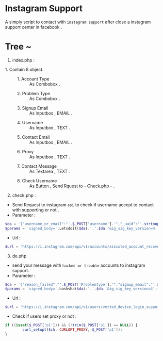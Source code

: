 # Instagram Support
A simply script to contact with `instagram support` after close a instagram support center in facebook .

# Tree ~

1. index.php :
<dl>
<dt>1. Contain 8 object.</dt>
<dd>
<dl>
<dt>
1. Account Type
</dt>
<dd>
As Combobox .
</dd>
</dl>
<dl>
<dt>
2. Problem Type
</dt>
<dd>
As Combobox .
</dd>
</dl>
<dl>
<dt>
3. Signup Email
</dt>
<dd>
As Inputbox , EMAIL .
</dd>
</dl>
<dl>
<dt>
4. Username
</dt>
<dd>
As Inputbox , TEXT .
</dd>
</dl>
<dl>
<dt>
5. Contact Email
</dt>
<dd>
As Inputbox , EMAIL .
</dd>
</dl>
<dl>
<dt>
6. Proxy
</dt>
<dd>
As Inputbox , TEXT .
</dd>
</dl>
<dl>
<dt>
7. Contact Message
</dt>
<dd>
As Textarea , TEXT .
</dd>
</dl>
<dl>
<dt>
8. Check Username
</dt>
<dd>
As Button , Send Rquest to - Check.php - .
</dd>
</dl>
</dd>
</dl>

2. check.php :
- Send Request to instagram ` api ` to check if username accept to contact with supporting or not .
- Parameter :
```php
$da = '{"username_or_email":"'.$_POST['username'].'","_uuid":"'.strtoupper($gguid).'","device_id":"'.strtoupper($gguid).'","_csrftoken":"missing","qe_version":"ae_v1"}';
$params = 'signed_body='.Letsdoit($da).'.'.$da.'&ig_sig_key_version=4';
```
- Url :
```php
$url = 'https://i.instagram.com/api/v1/accounts/assisted_account_recovery/';
```

3. do.php
- send your message with ` hacked or trouble ` accounts to instagram support.
- Parameter :
```php
$da = '{"reason_failed":"'.$_POST['Problemtype'].'","signup_email":"'.$_POST['e1'].'","_csrftoken":"missing","username":"'.$_POST['u1'].'","additional_info":"'.$_POST['sq'].'","guid":"'.$gguid.'","device_id":"'.$gguid.'","contact_email":"'.$_POST['c1'].'","account_type":"'.$_POST['Accounttype'].'"}';
$params = 'signed_body='.hashsha($da).'.'.$da.'&ig_sig_key_version=4';
```
- Url :
```php
$url = 'https://i.instagram.com/api/v1/users/vetted_device_login_support/';
```
- Check if users set proxy or not :
```php
if ((isset($_POST['p1'])) && (!trim($_POST['p1']) == NULL)) {
        curl_setopt($ch, CURLOPT_PROXY, $_POST['p1']);
}
```
